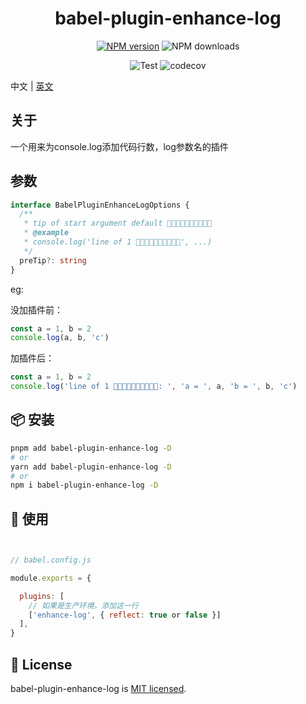 
<p align="center">
<h1 align="center">babel-plugin-enhance-log</h1>
</p>

<div align="center">

[![NPM version][npm-image]][npm-url] ![NPM downloads][download-image]

![Test][test-badge] ![codecov][codecov-badge]


[npm-image]: https://img.shields.io/npm/v/babel-plugin-enhance-log.svg?style=flat-square
[npm-url]: http://npmjs.org/package/babel-plugin-enhance-log


[download-image]: https://img.shields.io/npm/dm/babel-plugin-enhance-log.svg?style=flat-square



[test-badge]: https://github.com/baozouai/babel-plugin-enhance-log/actions/workflows/ci.yml/badge.svg

[codecov-badge]: https://codecov.io/github/baozouai/plugin-babel-plugin-enhance-log/branch/master/graph/badge.svg


</div>


中文 | [英文](./README.md)

## 关于

一个用来为console.log添加代码行数，log参数名的插件

## 参数

```ts
interface BabelPluginEnhanceLogOptions {
  /**
   * tip of start argument default 🚀🚀🚀🚀🚀🚀🚀🚀🚀🚀
   * @example
   * console.log('line of 1 🚀🚀🚀🚀🚀🚀🚀🚀🚀🚀', ...)
   */
  preTip?: string
}
```

eg:

没加插件前：
```ts
const a = 1, b = 2
console.log(a, b, 'c')
```

加插件后：
```ts
const a = 1, b = 2
console.log('line of 1 🚀🚀🚀🚀🚀🚀🚀🚀🚀🚀: ', 'a = ', a, 'b = ', b, 'c')
```


## 📦  安装

```sh
pnpm add babel-plugin-enhance-log -D
# or
yarn add babel-plugin-enhance-log -D
# or
npm i babel-plugin-enhance-log -D
```

 ## 🔨 使用

```js


// babel.config.js

module.exports = {

  plugins: [
    // 如果是生产环境，添加这一行
    ['enhance-log', { reflect: true or false }]
  ],
}
```
## 📄 License

babel-plugin-enhance-log is [MIT licensed](./LICENSE).